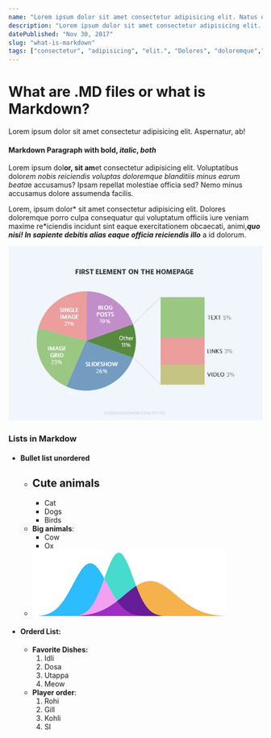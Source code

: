 ```yaml
---
name: "Lorem ipsum dolor sit amet consectetur adipisicing elit. Natus deleniti soluta earum harum vel aliquid architecto vero et omnis fugiat."
description: "Lorem ipsum dolor sit amet consectetur adipisicing elit. Illum, aut nobis distinctio cumque fugiat accusamus, est aliquam impedit, tenetur deleniti magni excepturi nesciunt perspiciatis labore delectus blanditiis. Hic, voluptatem quod? Lorem ipsum dolor sit amet consectetur, adipisicing elit. Similique, quam a. Fugit atque fuga, consequatur repellendus id alias sunt voluptatum."
datePublished: "Nov 30, 2017"
slug: "what-is-markdown"
tags: ["consectetur", "adipisicing", "elit.", "Dolores", "doloremque","consectetur", "adipisicing", "elit.", "Dolores", "doloremque"]
---
```


# What are .MD files or what is Markdown?

Lorem ipsum dolor sit amet consectetur adipisicing elit. Aspernatur, ab!

#### Markdown Paragraph with **bold**, *italic*, ***both***

Lorem ipsum dol**or, sit am**et consectetur adipisicing elit. Voluptatibus dolor*em nobis reiciendis voluptas doloremque blanditiis minus earum beata*e accusamus? Ipsam repellat molestiae officia sed? Nemo minus accusamus dolore assumenda facilis.

Lorem, ipsum dolor* sit amet consectetur adipisicing elit. Dolores doloremque porro culpa consequatur qui voluptatum officiis iure veniam maxime re*iciendis incidunt sint eaque exercitationem obcaecati, animi,***quo nisi! In sapiente debitis alias eaque officia reiciendis illo*** a id dolorum.

![](./stats-rect.webp)

### Lists in Markdow

  * #### Bullet list unordered

    * ## **Cute animals**
      * Cat
      * Dogs
      * Birds
    * **Big animals**:
      * Cow
      * Ox
    * ![Just some random curves!](./curves.png)
  * #### Orderd List:
    * **Favorite Dishes:**
      1. Idli
      2. Dosa
      3. Utappa
      4. Meow
    * **Player order**:
      1. Rohi
      2. Gill
      3. Kohli
      4. SI